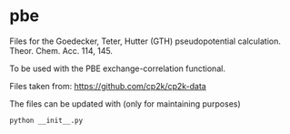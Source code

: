 # pbe

Files for the Goedecker, Teter, Hutter (GTH) pseudopotential calculation. Theor. Chem. Acc. 114, 145.

To be used with the PBE exchange-correlation functional.

Files taken from: https://github.com/cp2k/cp2k-data

The files can be updated with (only for maintaining purposes)

```terminal
python __init__.py
```
